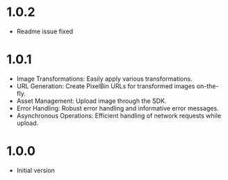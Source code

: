 # 1.0.2

- Readme issue fixed

# 1.0.1

- Image Transformations: Easily apply various transformations.
- URL Generation: Create PixelBin URLs for transformed images on-the-fly.
- Asset Management: Upload image through the SDK.
- Error Handling: Robust error handling and informative error messages.
- Asynchronous Operations: Efficient handling of network requests while upload.

# 1.0.0

- Initial version

